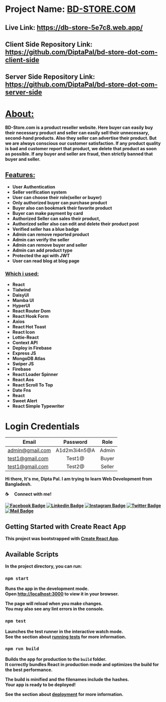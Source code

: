 # Project Name: [BD-STORE.COM](https://db-store-5e7c8.web.app/)

## Live Link: https://db-store-5e7c8.web.app/

## Client Side Repository Link: https://github.com/DiptaPal/bd-store-dot-com-client-side

## Server Side Repository Link: https://github.com/DiptaPal/bd-store-dot-com-server-side
# <b><u>About:</u><b>

<p>BD-Store.com is a product reseller website. Here buyer can easily buy their necessary product and seller can easily sell their unnecessary, second-hand products. Also they seller can  advertise their product. But we are always conscious our customer satisfaction. If any product quality is bad and customer report that product, we delete that product as soon as possible. If any buyer and seller are fraud, then strictly banned that buyer and seller.<p> 

## <u>Features:</u>
* User Authentication
* Seller verification system
* User can choose their role(seller or buyer)
* Only authorized buyer can purchase product
* Buyer also can bookmark their favorite product 
* Buyer can make payment by card
* Authorized Seller can sales their product,
* Authorized seller also can edit and delete their product post
* Verified seller has a blue badge
* Admin can remove reported product
* Admin can verify the seller
* Admin can remove buyer and seller
* Admin can add product type
* Protected the api with JWT
* User can read blog at blog page


### <u>Which i used:</u>
* React
* Tialwind
* DaisyUI
* Mamba UI
* HyperUI
* React Router Dom
* React Hook Form
* Axios
* React Hot Toast
* React Icon
* Lottie-React
* Context API
* Deploy in Firebase
* Express JS
* MongoDB Atlas
* Swiper JS 
* Firebase
* React Loader Spinner
* React Aos
* React Scroll To Top
* Date Fns
* React 
* Sweet Alert
* React Simple Typewriter


# Login Credentials
| Email                  | Password      | Role           |
| -------------          |:-------------:|:-------------: |
| admin@gmail.com     | A1d2m3i4n5@A     | Admin          |
| test1@gmail.com | Test1@     |  Buyer        |
| test1@gmail.com      | Test2@     | Seller          |





Hi there, It's me, Dipta Pal. I am trying to learn Web Development from Bangladesh.

:coffee: &emsp;Connect with me!

[![Facebook Badge](https://img.shields.io/badge/Facebook-1877F2?style=for-the-badge&logo=facebook&logoColor=white)](https://www.facebook.com/diptapal98) [![Linkedin Badge](https://img.shields.io/badge/LinkedIn-0077B5?style=for-the-badge&logo=linkedin&logoColor=white)](https://www.linkedin.com/in/dipta-pal/) [![Instagram Badge](https://img.shields.io/badge/Instagram-E4405F?style=for-the-badge&logo=instagram&logoColor=white)](https://www.instagram.com/dipta_pal_98/) [![Twitter Badge](https://img.shields.io/badge/Twitter-1DA1F2?style=for-the-badge&logo=twitter&logoColor=white)](https://twitter.com/DiptaPal98) [![Mail Badge](https://img.shields.io/badge/Gmail-D14836?style=for-the-badge&logo=gmail&logoColor=white)](mailto:diptapal1998@gmail.com)


## Getting Started with Create React App

This project was bootstrapped with [Create React App](https://github.com/facebook/create-react-app).

## Available Scripts

In the project directory, you can run:

### `npm start`

Runs the app in the development mode.\
Open [http://localhost:3000](http://localhost:3000) to view it in your browser.

The page will reload when you make changes.\
You may also see any lint errors in the console.

### `npm test`

Launches the test runner in the interactive watch mode.\
See the section about [running tests](https://facebook.github.io/create-react-app/docs/running-tests) for more information.

### `npm run build`

Builds the app for production to the `build` folder.\
It correctly bundles React in production mode and optimizes the build for the best performance.

The build is minified and the filenames include the hashes.\
Your app is ready to be deployed!

See the section about [deployment](https://facebook.github.io/create-react-app/docs/deployment) for more information.
